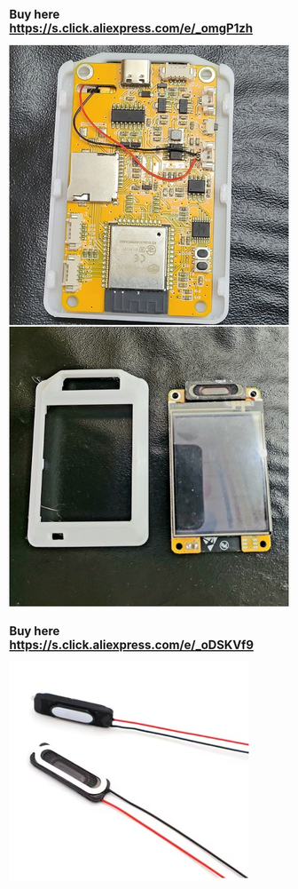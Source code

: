 ## Buy here https://s.click.aliexpress.com/e/_omgP1zh
![](hw1.jpg)
![](hw2.jpg)

## Buy here https://s.click.aliexpress.com/e/_oDSKVf9
![](speaker.jpg)
